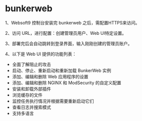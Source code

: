 # bunkerweb

1、Websoft9 控制台安装完 bunkerweb 之后，需配置HTTPS来访问。

2、访问 URL，进行配置：创建管理员用户、Web UI特定设置。

3、部署完后会自动跳转到登录界面，输入刚刚创建的管理员账户。

4、以下是 Web UI 提供的功能列表：
- 全面了解阻止的攻击
- 启动、停止、重新启动和重新加载 BunkerWeb 实例
- 添加、编辑和删除 Web 应用程序的设置
- 添加、编辑和删除 NGINX 和 ModSecurity 的自定义配置
- 安装和卸载外部插件
- 浏览缓存的文件
- 监控任务执行情况并根据需要重新启动它们
- 查看日志并搜索模式
- 支持多语言